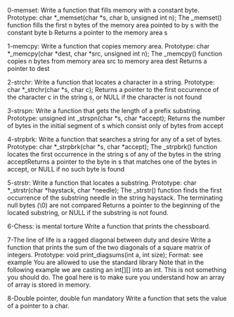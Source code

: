0-memset: Write a function that fills memory with a constant byte. Prototype: char *_memset(char *s, char b, unsigned int n); The _memset() function fills the first n bytes of the memory area pointed to by s with the constant byte b Returns a pointer to the memory area s

1-memcpy: Write a function that copies memory area. Prototype: char *_memcpy(char *dest, char *src, unsigned int n); The _memcpy() function copies n bytes from memory area src to memory area dest Returns a pointer to dest

2-strchr: Write a function that locates a character in a string. Prototype: char *_strchr(char *s, char c); Returns a pointer to the first occurrence of the character c in the string s, or NULL if the character is not found

3-strspn: Write a function that gets the length of a prefix substring. Prototype: unsigned int _strspn(char *s, char *accept); Returns the number of bytes in the initial segment of s which consist only of bytes from accept

4-strpbrk: Write a function that searches a string for any of a set of bytes. Prototype: char *_strpbrk(char *s, char *accept); The _strpbrk() function locates the first occurrence in the string s of any of the bytes in the string acceptReturns a pointer to the byte in s that matches one of the bytes in accept, or NULL if no such byte is found

5-strstr: Write a function that locates a substring. Prototype: char *_strstr(char *haystack, char *needle); The _strstr() function finds the first occurrence of the substring needle in the string haystack. The terminating null bytes (\0) are not compared Returns a pointer to the beginning of the located substring, or NULL if the substring is not found.

6-Chess: is mental torture Write a function that prints the chessboard.

7-The line of life is a ragged diagonal between duty and desire Write a function that prints the sum of the two diagonals of a square matrix of integers. Prototype: void print_diagsums(int a, int size); Format: see example You are allowed to use the standard library Note that in the following example we are casting an int[][] into an int. This is not something you should do. The goal here is to make sure you understand how an array of array is stored in memory.

8-Double pointer, double fun mandatory Write a function that sets the value of a pointer to a char.

